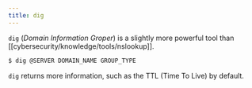 ```yaml
---
title: dig
---
```


`dig` (_Domain Information Groper_) is a slightly more powerful tool than [[cybersecurity/knowledge/tools/nslookup]].

```sh
$ dig @SERVER DOMAIN_NAME GROUP_TYPE
```

`dig` returns more information, such as the TTL (Time To Live) by default.
